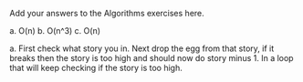 Add your answers to the Algorithms exercises here.

<!--Exercise 1 -->
a. O(n)
b. O(n^3)
c. O(n)

<!-- Exercise 2 -->

a. First check what story you in. Next drop the egg from that story, if it breaks then the story is too high and should now do story minus 1. In a loop that will keep checking if the story is too high.